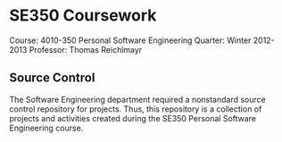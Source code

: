 SE350 Coursework
=====

Course: 4010-350 Personal Software Engineering
Quarter: Winter 2012-2013
Professor: Thomas Reichlmayr

Source Control
--------------
The Software Engineering department required a nonstandard source control repository for projects. Thus, this repository is a collection of projects and activities created during the SE350 Personal Software Engineering course.
